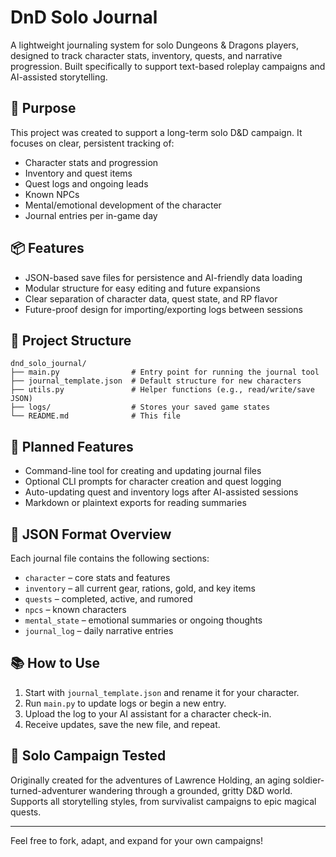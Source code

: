 
# DnD Solo Journal

A lightweight journaling system for solo Dungeons & Dragons players, designed to track character stats, inventory, quests, and narrative progression. Built specifically to support text-based roleplay campaigns and AI-assisted storytelling.

## 🎯 Purpose

This project was created to support a long-term solo D&D campaign. It focuses on clear, persistent tracking of:

- Character stats and progression
- Inventory and quest items
- Quest logs and ongoing leads
- Known NPCs
- Mental/emotional development of the character
- Journal entries per in-game day

## 📦 Features

- JSON-based save files for persistence and AI-friendly data loading
- Modular structure for easy editing and future expansions
- Clear separation of character data, quest state, and RP flavor
- Future-proof design for importing/exporting logs between sessions

## 📁 Project Structure

```
dnd_solo_journal/
├── main.py                # Entry point for running the journal tool
├── journal_template.json  # Default structure for new characters
├── utils.py               # Helper functions (e.g., read/write/save JSON)
├── logs/                  # Stores your saved game states
└── README.md              # This file
```

## 🔧 Planned Features

- Command-line tool for creating and updating journal files
- Optional CLI prompts for character creation and quest logging
- Auto-updating quest and inventory logs after AI-assisted sessions
- Markdown or plaintext exports for reading summaries

## 💾 JSON Format Overview

Each journal file contains the following sections:

- `character` – core stats and features
- `inventory` – all current gear, rations, gold, and key items
- `quests` – completed, active, and rumored
- `npcs` – known characters
- `mental_state` – emotional summaries or ongoing thoughts
- `journal_log` – daily narrative entries

## 📚 How to Use

1. Start with `journal_template.json` and rename it for your character.
2. Run `main.py` to update logs or begin a new entry.
3. Upload the log to your AI assistant for a character check-in.
4. Receive updates, save the new file, and repeat.

## 🧙 Solo Campaign Tested

Originally created for the adventures of Lawrence Holding, an aging soldier-turned-adventurer wandering through a grounded, gritty D&D world. Supports all storytelling styles, from survivalist campaigns to epic magical quests.

---

Feel free to fork, adapt, and expand for your own campaigns!

